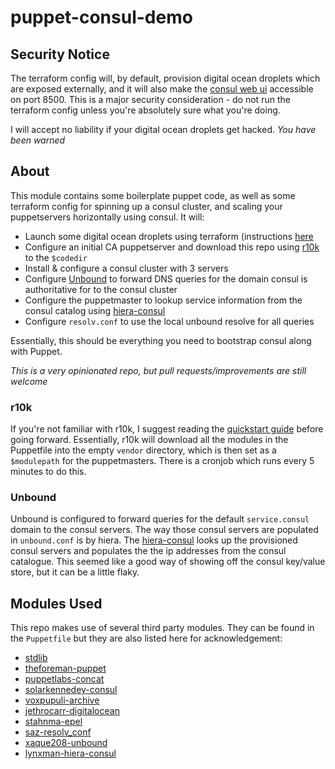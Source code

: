 # puppet-consul-demo

## Security Notice

The terraform config will, by default, provision digital ocean droplets which are exposed externally, and it will also make the [consul web ui](https://www.consul.io/intro/getting-started/ui.html) accessible on port 8500. This is a major security consideration - do not run the terraform config unless you're absolutely sure what you're doing.

I will accept no liability if your digital ocean droplets get hacked. *You have been warned*

## About

This module contains some boilerplate puppet code, as well as some terraform config for spinning up a consul cluster, and scaling your puppetservers horizontally using consul. It will:

 - Launch some digital ocean droplets using terraform (instructions [here](https://github.com/jaxxstorm/puppet-consul-demo/blob/production/terraform/README.md)
 - Configure an initial CA puppetserver and download this repo using [r10k](https://github.com/puppetlabs/r10k) to the `$codedir`
 - Install & configure a consul cluster with 3 servers
 - Configure [Unbound](https://www.unbound.net/) to forward DNS queries for the domain consul is authoritative for to the consul cluster
 - Configure the puppetmaster to lookup service information from the consul catalog using [hiera-consul](https://github.com/lynxman/hiera-consul)
 - Configure `resolv.conf` to use the local unbound resolve for all queries
 
Essentially, this should be everything you need to bootstrap consul along with Puppet.

*This is a very opinionated repo, but pull requests/improvements are still welcome*

### r10k

If you're not familiar with r10k, I suggest reading the [quickstart guide](https://github.com/puppetlabs/r10k/blob/master/doc/dynamic-environments/quickstart.mkd) before going forward. Essentially, r10k will download all the modules in the Puppetfile into the empty `vendor` directory, which is then set as a `$modulepath` for the puppetmasters. There is a cronjob which runs every 5 minutes to do this.

### Unbound

Unbound is configured to forward queries for the default `service.consul` domain to the consul servers. The way those consul servers are populated in `unbound.conf` is by hiera. The [hiera-consul](https://github.com/lynxman/hiera-consul) looks up the provisioned consul servers and populates the the ip addresses from the consul catalogue. This seemed like a good way of showing off the consul key/value store, but it can be a little flaky.

## Modules Used

This repo makes use of several third party modules. They can be found in the `Puppetfile` but they are also listed here for acknowledgement:

 - [stdlib](https://github.com/puppetlabs/puppetlabs-stdlib)
 - [theforeman-puppet](https://github.com/theforeman/puppet-puppet.git)
 - [puppetlabs-concat](https://github.com/puppetlabs/puppetlabs-concat.git)
 - [solarkennedey-consul](https://github.com/solarkennedy/puppet-consul.git)
 - [voxpupuli-archive](https://github.com/solarkennedy/puppet-consul.git)
 - [jethrocarr-digitalocean](https://github.com/jethrocarr/puppet-digitalocean.git)
 - [stahnma-epel](https://github.com/stahnma/puppet-module-epel.git)
 - [saz-resolv_conf](https://github.com/saz/puppet-resolv_conf.git)
 - [xaque208-unbound](https://github.com/xaque208/puppet-unbound.git)
 - [lynxman-hiera-consul](https://github.com/lynxman/hiera-consul.git)
